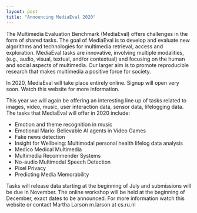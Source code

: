 ```yaml
---
layout: post
title: "Announcing MediaEval 2020"
---
```


The Multimedia Evaluation Benchmark (MediaEval) offers challenges in the form of shared tasks. The goal of MediaEval is to develop and evaluate new algorithms and technologies for multimedia retrieval, access and exploration. MediaEval tasks are innovative, involving multiple modalities, (e.g., audio, visual, textual, and/or contextual) and focusing on the human and social aspects of multimedia. Our larger aim is to promote reproducible research that makes multimedia a positive force for society. 

In 2020, MediaEval will take place entirely online. Signup will open very soon. Watch this website for more information.

This year we will again be offering an interesting line up of tasks related to images, video, music, user interaction data, sensor data, lifelogging data. The tasks that MediaEval will offer in 2020 include:

- Emotion and theme recognition in music
- Emotional Mario: Believable AI agents in Video Games
- Fake news detection
- Insight for Wellbeing: Multimodal personal health lifelog data analysis
- Medico Medical Multimedia
- Multimedia Recommender Systems
- No-audio Multimodal Speech Detection
- Pixel Privacy
- Predicting Media Memorability

Tasks will release data starting at the beginning of July and submissions will be due in November. The online workshop will be held at the beginning of December, exact dates to be announced.  For more information watch this website or contact Martha Larson m.larson at cs.ru.nl